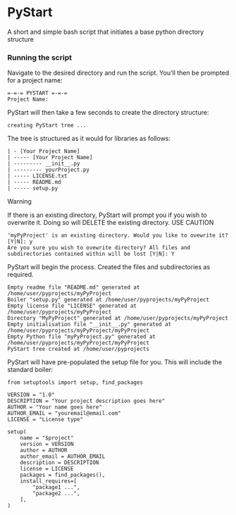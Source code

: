 # PyStart

A short and simple bash script that initiates a base python directory structure

###  Running the script

Navigate to the desired directory and run the script. You'll then be prompted for a project name:

```
=-=-= PYSTART =-=-=
Project Name: 
```

PyStart will then take a few seconds to create the directory structure:

```
creating PyStart tree ...
```

The tree is structured as it would for libraries as follows:

```
| - [Your Project Name]
| ----- [Your Project Name]
| --------- __init__.py
| --------- yourProject.py
| ----- LICENSE.txt
| ----- README.md
| ----- setup.py
```

> [!WARNING]
> If there is an existing directory, PyStart will prompt you if you wish to overwrite it. Doing so will DELETE the existing directory. USE CAUTION

```
'myPyProject' is an existing directory. Would you like to ovewrite it? [Y|N]: y
Are you sure you wish to ovewrite directory? All files and subdirectories contained within will be lost [Y|N]: Y
``` 

PyStart will begin the process. Created the files and subdirectories as required.

```
Empty readme file "README.md" generated at /home/user/pyprojects/myPyProject
Boiler "setup.py" generated at /home/user/pyprojects/myPyProject
Empty license file "LICENSE" generated at /home/user/pyprojects/myPyProject
Directory "MyPyProject" generated at /home/user/pyprojects/myPyProject
Empty initialisation file "__init__.py" generated at /home/user/pyprojects/myPyProject/myPyProject
Empty Python file "myPyProject.py" generated at /home/user/pyprojects/myPyProject/myPyProject
PyStart tree created at /home/user/pyprojects
```

PyStart will have pre-populated the setup file for you. This will include the standard boiler:

```
from setuptools import setup, find_packages

VERSION = "1.0"
DESCRIPTION = "Your project description goes here"
AUTHOR = "Your name goes here"
AUTHOR_EMAIL = "youremail@email.com"
LICENSE = "License type"

setup(
	name = "$project"
	version = VERSION
	author = AUTHOR
	author_email = AUTHOR_EMAIL
	description = DESCRIPTION
	license = LICENSE
	packages = find_packages(),
	install_requires=[
		"package1 ...",
		"package2 ...",
	],
)
```


